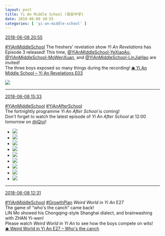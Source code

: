 ```yaml
---
layout: post
title: Yi An Middle School (易安中学)
date: 2018-06-08 20:55
categories: [ 'yi-an-middle-school' ]
---
```


<div class="weibo-info">
  <a href="https://weibo.com/6074218720/Gks0dg8T3">2018-06-08 20:55</a>
</div>

[#YiAnMiddleSchool](https://weibo.com/p/100808e5c67e0668537d4caddefd946dcff208/super_index) The freshers' revelation show *Yi An Revelations* has Episode 3 released! This time, [@YiAnMiddleSchool-YeXiaoAo](https://weibo.com/u/6340485168), [@YiAnMiddleSchool-MoWenXuan](https://weibo.com/u/6505418468), and [@YiAnMiddleSchool-LinJiaHao](https://weibo.com/6210352257) are invited!  
The three boys exposed so many things during the recording! [◉ Yi An Middle School – Yi An Revelations E03](https://www.bilibili.com/video/av24559253/)

<!-- more -->

<a href="https://wx2.sinaimg.cn/mw690/006D4NLGgy1fs42e69ngsj31hc0u04qp.jpg">
  <img class="weibo-pic-preview-h" src="https://wx2.sinaimg.cn/orj360/006D4NLGgy1fs42e69ngsj31hc0u04qp.jpg" />
</a>

---

<div class="weibo-info">
  <a href="https://weibo.com/6074218720/GkpTBha60">2018-06-08 15:33</a>
</div>

[#YiAnMiddleSchool](https://weibo.com/p/100808e5c67e0668537d4caddefd946dcff208/super_index) [#YiAnAfterSchool](https://weibo.com/p/100808f57cd722476872700a5522853faa7576)  
The fortnightly programme *Yi An After School* is coming!  
Don't forget to watch the latest episode of *Yi An After School* at 12:00 tomorrow on [@iQiyi](https://weibo.com/qiyiguanbo)!

<ul class="weibo-pic-list-3">
  <li class="weibo-pic">
    <a href="https://wx1.sinaimg.cn/mw690/006D4NLGgy1fs2wggutfmj324d36k4qp.jpg"><img src="https://wx1.sinaimg.cn/thumb150/006D4NLGgy1fs2wggutfmj324d36k4qp.jpg"/></a>
  </li>
  <li class="weibo-pic">
    <a href="https://wx3.sinaimg.cn/mw690/006D4NLGgy1fs2wglr6qcj32kw3vcb2a.jpg"><img src="https://wx3.sinaimg.cn/thumb150/006D4NLGgy1fs2wglr6qcj32kw3vcb2a.jpg"/></a>
  </li>
  <li class="weibo-pic">
    <a href="https://wx4.sinaimg.cn/mw690/006D4NLGgy1fs2wgeq8sfj32kw3vc7wi.jpg"><img src="https://wx4.sinaimg.cn/thumb150/006D4NLGgy1fs2wgeq8sfj32kw3vc7wi.jpg"/></a>
  </li>
  <li class="weibo-pic">
    <a href="https://wx4.sinaimg.cn/mw690/006D4NLGgy1fs2wgp0sexj32ax3gf1kx.jpg"><img src="https://wx4.sinaimg.cn/thumb150/006D4NLGgy1fs2wgp0sexj32ax3gf1kx.jpg"/></a>
  </li>
  <li class="weibo-pic">
    <a href="https://wx3.sinaimg.cn/mw690/006D4NLGgy1fs2wgse650j32j93sve81.jpg"><img src="https://wx3.sinaimg.cn/thumb150/006D4NLGgy1fs2wgse650j32j93sve81.jpg"/></a>
  </li>
  <li class="weibo-pic">
    <a href="https://wx3.sinaimg.cn/mw690/006D4NLGgy1fs2wgwn6ywj32kw3vcb29.jpg"><img src="https://wx3.sinaimg.cn/thumb150/006D4NLGgy1fs2wgwn6ywj32kw3vcb29.jpg"/></a>
  </li>
  <li class="weibo-pic">
    <a href="https://wx4.sinaimg.cn/mw690/006D4NLGgy1fs2wh0qhjjj33vc2kvu0x.jpg"><img src="https://wx4.sinaimg.cn/thumb150/006D4NLGgy1fs2wh0qhjjj33vc2kvu0x.jpg"/></a>
  </li>
  <li class="weibo-pic">
    <a href="https://wx4.sinaimg.cn/mw690/006D4NLGgy1fs2whbt484j33vc2kwx6q.jpg"><img src="https://wx4.sinaimg.cn/thumb150/006D4NLGgy1fs2whbt484j33vc2kwx6q.jpg"/></a>
  </li>
  <li class="weibo-pic">
    <a href="https://wx2.sinaimg.cn/mw690/006D4NLGgy1fs2whn1sbij33vc2kwnpe.jpg"><img src="https://wx2.sinaimg.cn/thumb150/006D4NLGgy1fs2whn1sbij33vc2kwnpe.jpg"/></a>
  </li>
</ul>

---

<div class="weibo-info">
  <a href="https://weibo.com/6074218720/GkoHXmKno">2018-06-08 12:31</a>
</div>

[#YiAnMiddleSchool](https://weibo.com/p/100808e5c67e0668537d4caddefd946dcff208/super_index) [#GrowthPlan](https://weibo.com/p/100808fe7264e4339c41df171df3260846e152) *Weird World in Yi An* E27  
The game of “who's the canch” came back!  
LIN Mo showed his Chongqing-style Shanghai dialect, and brainwashing with ZHAN Yi-wen!  
Please watch *Weird World in Yi An* to see how the boys compete on wits!  
[◉ Weird World in Yi An E27 – Who's the canch](https://www.mgtv.com/b/323708/4419460.html)
